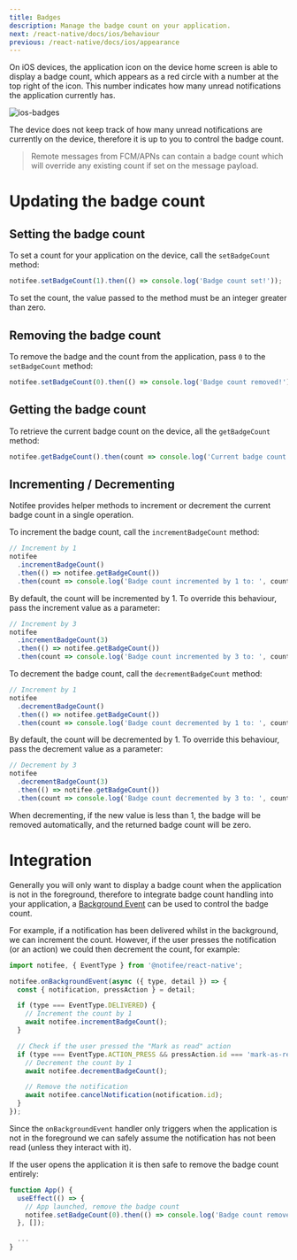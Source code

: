 ```yaml
---
title: Badges
description: Manage the badge count on your application.
next: /react-native/docs/ios/behaviour
previous: /react-native/docs/ios/appearance
---
```


On iOS devices, the application icon on the device home screen is able to display a badge count, which appears as a red
circle with a number at the top right of the icon. This number indicates how many unread notifications the application
currently has.

![ios-badges](https://user-images.githubusercontent.com/14185925/87808464-a555ef00-c851-11ea-999c-a5afea19e6f1.png)

The device does not keep track of how many unread notifications are currently on the device, therefore it is up to you
to control the badge count.

> Remote messages from FCM/APNs can contain a badge count which will override any existing count if set on the message payload.

# Updating the badge count

## Setting the badge count

To set a count for your application on the device, call the `setBadgeCount` method:

```js
notifee.setBadgeCount(1).then(() => console.log('Badge count set!'));
```

To set the count, the value passed to the method must be an integer greater than zero.

## Removing the badge count

To remove the badge and the count from the application, pass `0` to the `setBadgeCount` method:

```js
notifee.setBadgeCount(0).then(() => console.log('Badge count removed!'));
```

## Getting the badge count

To retrieve the current badge count on the device, all the `getBadgeCount` method:

```js
notifee.getBadgeCount().then(count => console.log('Current badge count: ', count));
```

## Incrementing / Decrementing

Notifee provides helper methods to increment or decrement the current badge count in a single operation.

To increment the badge count, call the `incrementBadgeCount` method:

```js
// Increment by 1
notifee
  .incrementBadgeCount()
  .then(() => notifee.getBadgeCount())
  .then(count => console.log('Badge count incremented by 1 to: ', count));
```

By default, the count will be incremented by 1. To override this behaviour, pass the increment value as a parameter:

```js
// Increment by 3
notifee
  .incrementBadgeCount(3)
  .then(() => notifee.getBadgeCount())
  .then(count => console.log('Badge count incremented by 3 to: ', count));
```

To decrement the badge count, call the `decrementBadgeCount` method:

```js
// Increment by 1
notifee
  .decrementBadgeCount()
  .then(() => notifee.getBadgeCount())
  .then(count => console.log('Badge count decremented by 1 to: ', count));
```

By default, the count will be decremented by 1. To override this behaviour, pass the decrement value as a parameter:

```js
// Decrement by 3
notifee
  .decrementBadgeCount(3)
  .then(() => notifee.getBadgeCount())
  .then(count => console.log('Badge count decremented by 3 to: ', count));
```

When decrementing, if the new value is less than 1, the badge will be removed automatically, and the returned badge count
will be zero.

# Integration

Generally you will only want to display a badge count when the application is not in the foreground, therefore to integrate
badge count handling into your application, a [Background Event](/react-native/docs/events#background-events) can be
used to control the badge count.

For example, if a notification has been delivered whilst in the background, we can increment the count. However, if the
user presses the notification (or an action) we could then decrement the count, for example:

```js
import notifee, { EventType } from '@notifee/react-native';

notifee.onBackgroundEvent(async ({ type, detail }) => {
  const { notification, pressAction } = detail;

  if (type === EventType.DELIVERED) {
    // Increment the count by 1
    await notifee.incrementBadgeCount();
  }

  // Check if the user pressed the "Mark as read" action
  if (type === EventType.ACTION_PRESS && pressAction.id === 'mark-as-read') {
    // Decrement the count by 1
    await notifee.decrementBadgeCount();

    // Remove the notification
    await notifee.cancelNotification(notification.id);
  }
});
```

Since the `onBackgroundEvent` handler only triggers when the application is not in the foreground we can safely assume
the notification has not been read (unless they interact with it).

If the user opens the application it is then safe to remove the badge count entirely:

```jsx
function App() {
  useEffect(() => {
    // App launched, remove the badge count
    notifee.setBadgeCount(0).then(() => console.log('Badge count removed'));
  }, []);

  ...
}
```

